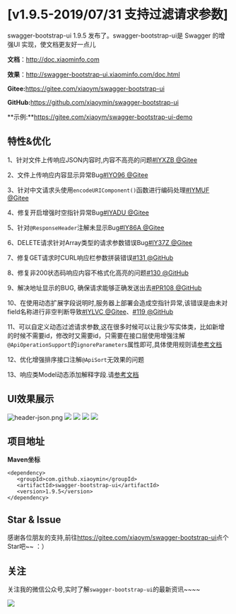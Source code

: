 # [v1.9.5-2019/07/31 支持过滤请求参数]

swagger-bootstrap-ui 1.9.5 发布了。swagger-bootstrap-ui是 Swagger 的增强UI 实现，使文档更友好一点儿

**文档**：http://doc.xiaominfo.com

**效果**：http://swagger-bootstrap-ui.xiaominfo.com/doc.html

**Gitee:**<https://gitee.com/xiaoym/swagger-bootstrap-ui>

**GitHub:**<https://github.com/xiaoymin/swagger-bootstrap-ui>

**示例:**https://gitee.com/xiaoym/swagger-bootstrap-ui-demo

## 特性&优化

1、针对文件上传响应JSON内容时,内容不高亮的问题[#IYXZB @Gitee](https://gitee.com/xiaoym/swagger-bootstrap-ui/issues/IYXZB)

2、文件上传响应内容显示异常Bug[#IYO96 @Gitee](https://gitee.com/xiaoym/swagger-bootstrap-ui/issues/IYO96)

3、针对中文请求头使用`encodeURIComponent()`函数进行编码处理[#IYMUF @Gitee](https://gitee.com/xiaoym/swagger-bootstrap-ui/issues/IYMUF)

4、修复开启增强时空指针异常Bug[#IYADU @Gitee](https://gitee.com/xiaoym/swagger-bootstrap-ui/issues/IYADU)

5、针对`@ResponseHeader`注解未显示Bug[#IY86A @Gitee](https://gitee.com/xiaoym/swagger-bootstrap-ui/issues/IY86A)

6、DELETE请求针对Array类型的请求参数错误Bug[#IY37Z @Gitee](https://gitee.com/xiaoym/swagger-bootstrap-ui/issues/IY37Z)

7、修复GET请求时CURL响应栏参数拼装错误[#131 @GitHub](https://github.com/xiaoymin/swagger-bootstrap-ui/issues/131)

8、修复非200状态码响应内容不格式化高亮的问题[#130 @GitHub](https://github.com/xiaoymin/swagger-bootstrap-ui/issues/130)

9、解决地址显示的BUG, 确保请求能够正确发送出去[#PR108 @GitHub](https://github.com/xiaoymin/swagger-bootstrap-ui/pull/108)

10、在使用动态扩展字段说明时,服务器上部署会造成空指针异常,该错误是由未对field名称进行非空判断导致[#IYLVC @Gitee](https://gitee.com/xiaoym/swagger-bootstrap-ui/issues/IYLVC)、[#119 @GitHub](https://github.com/xiaoymin/swagger-bootstrap-ui/issues/119)

11、可以自定义动态过滤请求参数,这在很多时候可以让我少写实体类，比如新增的时候不需要id，修改时又需要id，只需要在接口层使用增强注解`@ApiOperationSupport`的`ignoreParameters`属性即可,具体使用规则请[参考文档](https://doc.xiaominfo.com/guide/ignoreParameter.html)

12、优化增强排序接口注解`@ApiSort`无效果的问题

13、响应类Model动态添加解释字段.请[参考文档](https://doc.xiaominfo.com/guide/dynamicResponse.html)

## UI效果展示

![header-json.png](/knife4j/images/blog/swagger-bootstrap-ui-1.9.5-issue/1.png)
![](/knife4j/images/blog/swagger-bootstrap-ui-1.9.5-issue/2.png)
![](/knife4j/images/blog/swagger-bootstrap-ui-1.9.5-issue/3.png)
![](/knife4j/images/blog/swagger-bootstrap-ui-1.9.5-issue/4.png)
![](/knife4j/images/blog/swagger-bootstrap-ui-1.9.5-issue/5.png)

## 项目地址

**Maven坐标**

```
<dependency>
   <groupId>com.github.xiaoymin</groupId>
   <artifactId>swagger-bootstrap-ui</artifactId>
   <version>1.9.5</version>
</dependency>
```

## Star & Issue

感谢各位朋友的支持,前往<https://gitee.com/xiaoym/swagger-bootstrap-ui>点个Star吧~~ ：）



## 关注

关注我的微信公众号,实时了解`swagger-bootstrap-ui`的最新资讯~~~~

![](https://foruda.gitee.com/images/1660437790142497676/%E5%B1%8F%E5%B9%95%E6%88%AA%E5%9B%BE.png)

 
 
 